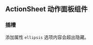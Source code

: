 <div class="demo-header">
<p class="overviewicon">
  <span class="wapi-ui-action-sheet"/>
</p>

## ActionSheet 动作面板组件

<mobile-uxlink widget-name="ActionSheet"></mobile-uxlink>
</div>

### 插槽

添加属性 `ellipsis` 选项内容会超出隐藏。
<mobile-view link="action-sheet/ellipsis.vue"></mobile-view>

<br />

<mobile-attributes link="action-sheet"></mobile-attributes>
